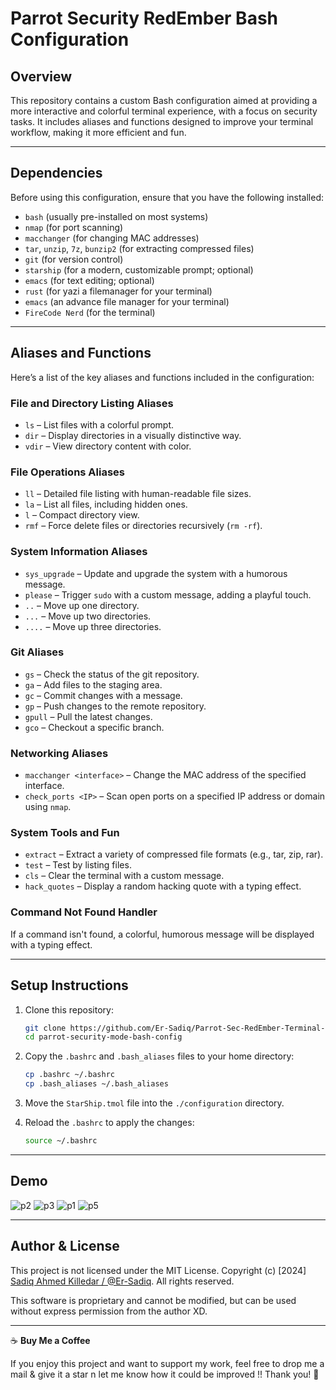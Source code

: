 # Parrot Security RedEmber Bash Configuration

## Overview
This repository contains a custom Bash configuration aimed at providing a more interactive and colorful terminal experience, with a focus on security tasks. It includes aliases and functions designed to improve your terminal workflow, making it more efficient and fun.

---

## Dependencies

Before using this configuration, ensure that you have the following installed:

- `bash` (usually pre-installed on most systems)
- `nmap` (for port scanning)
- `macchanger` (for changing MAC addresses)
- `tar`, `unzip`, `7z`, `bunzip2` (for extracting compressed files)
- `git` (for version control)
- `starship` (for a modern, customizable prompt; optional)
- `emacs` (for text editing; optional)
- `rust` (for yazi a filemanager for your terminal)
- `emacs` (an advance file manager for your terminal)
- `FireCode Nerd` (for the terminal)
---

## Aliases and Functions

Here’s a list of the key aliases and functions included in the configuration:

### File and Directory Listing Aliases
- `ls` – List files with a colorful prompt.
- `dir` – Display directories in a visually distinctive way.
- `vdir` – View directory content with color.

### File Operations Aliases
- `ll` – Detailed file listing with human-readable file sizes.
- `la` – List all files, including hidden ones.
- `l` – Compact directory view.
- `rmf` – Force delete files or directories recursively (`rm -rf`).

### System Information Aliases
- `sys_upgrade` – Update and upgrade the system with a humorous message.
- `please` – Trigger `sudo` with a custom message, adding a playful touch.
- `..` – Move up one directory.
- `...` – Move up two directories.
- `....` – Move up three directories.

### Git Aliases
- `gs` – Check the status of the git repository.
- `ga` – Add files to the staging area.
- `gc` – Commit changes with a message.
- `gp` – Push changes to the remote repository.
- `gpull` – Pull the latest changes.
- `gco` – Checkout a specific branch.

### Networking Aliases
- `macchanger <interface>` – Change the MAC address of the specified interface.
- `check_ports <IP>` – Scan open ports on a specified IP address or domain using `nmap`.

### System Tools and Fun
- `extract` – Extract a variety of compressed file formats (e.g., tar, zip, rar).
- `test` – Test by listing files.
- `cls` – Clear the terminal with a custom message.
- `hack_quotes` – Display a random hacking quote with a typing effect.

### Command Not Found Handler
If a command isn't found, a colorful, humorous message will be displayed with a typing effect.

---

## Setup Instructions

1. Clone this repository:
   ```bash
   git clone https://github.com/Er-Sadiq/Parrot-Sec-RedEmber-Terminal-Config.git
   cd parrot-security-mode-bash-config
   ```

2. Copy the `.bashrc` and `.bash_aliases` files to your home directory:
   ```bash
   cp .bashrc ~/.bashrc
   cp .bash_aliases ~/.bash_aliases
   ```

3. Move the `StarShip.tmol` file into the `./configuration` directory.

4. Reload the `.bashrc` to apply the changes:
   ```bash
   source ~/.bashrc
   ```

---
## Demo
 ![p2](https://github.com/user-attachments/assets/3b4f007a-d123-4572-9645-97a6a3b738a4)
 ![p3](https://github.com/user-attachments/assets/c8ad42e9-aefa-4149-a2a6-f2fa9db578f9)
 ![p1](https://github.com/user-attachments/assets/f51a7f32-5ee3-4ff8-943d-59c46e7d12d8)
 ![p5](https://github.com/user-attachments/assets/6ef4a755-2f39-4f4c-9b01-b0f37efb9e03)


---
## Author & License 

This project is not licensed under the MIT License.
Copyright (c) [2024] [Sadiq Ahmed Killedar / @Er-Sadiq](https://github.com/Er-Sadiq). All rights reserved.

This software is proprietary and cannot be modified, but can be used without express permission from the author XD.

---

☕ **Buy Me a Coffee**

If you enjoy this project and want to support my work, feel free to drop me a mail & give it a star n let me know how it could be improved !! Thank you! 🙏

